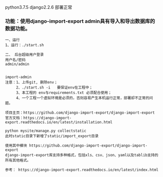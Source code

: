 python3.7.5   django2.2.6  部署正常                      

### 功能：使用django-import-export  admin具有导入和导出数据库的数据功能。 
      
```
一、运行      
1、运行：./start.sh 

二、 后台超级用户登录
用户名/密码  
admin/admin


```

```
import-admin
注意：1、上传git, 删除env；
     2、./start.sh -i   要保证env在工程中；
     3、本工程的 env与requirements.txt 必须配合使用；
     4、一个工程一个虚拟环境是必须的，否则容易产生本机运行正常，部署却不正常的问题。
```


```
项目主页：https://github.com/django-import-export/django-import-export
官方文档：https://django-import-export.readthedocs.io/en/latest/installation.html

python mysite/manage.py collectstatic
此时static目录下新增了static/import_export目录  

```

```
使用其中模块 https://github.com/django-import-export/django-import-export           
django-import-export库支持多种格式，包括xls、csv、json、yaml以及tablib支持的所有其他格式。      

参考： https://django-import-export.readthedocs.io/en/latest/index.html       
```